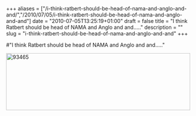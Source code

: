 +++
aliases = ["/i-think-ratbert-should-be-head-of-nama-and-anglo-and-and/","/2010/07/05/i-think-ratbert-should-be-head-of-nama-and-anglo-and-and"]
date = "2010-07-05T13:25:19+01:00"
draft = false
title = "I think Ratbert should be head of NAMA and Anglo and and....."
description = ""
slug = "i-think-ratbert-should-be-head-of-nama-and-anglo-and-and"
+++

#"I think Ratbert should be head of NAMA and Anglo and and....."


 <div class='p_embed p_image_embed'>
<a href="http://getfile8.posterous.com/getfile/files.posterous.com/conoroneill/Pm4KN6EELHOKDA1enedzi3fmz0TF4YeC8E9GMzYXp2G0pqXqzLzELKyoFltk/93465.strip.print.gif"><img alt="93465" height="155" src="http://getfile9.posterous.com/getfile/files.posterous.com/conoroneill/UG6je4120HJr0QMLWngIp0amBGN41du727cDFRRhOCXTeSnuaLnOp6iERrbx/93465.strip.print.gif.scaled.500.jpg" width="500" /></a>
</div>

 